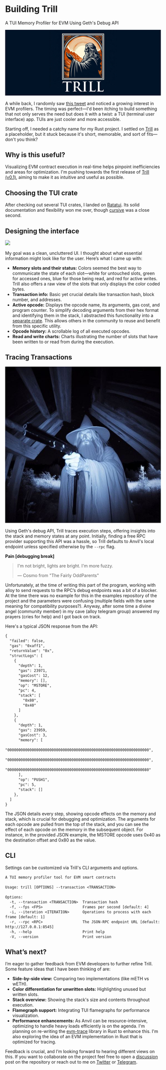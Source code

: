 # Building Trill

A TUI Memory Profiler for EVM Using Geth's Debug API

![](./trill-evm/trill.png)

A while back, I randomly saw [this tweet](https://x.com/0xkarmacoma/status/1773385937323786662) and noticed a growing interest in EVM profilers. The timing was perfect—I'd been itching to build something that not only serves the need but does it with a twist: a TUI (terminal user interface) app. TUIs are just cooler and more accessible.

Starting off, I needed a catchy name for my Rust project. I settled on [Trill](https://www.youtube.com/watch?v=hA7rnjTGgZE&feature=youtu.be) as a placeholder, but it stuck because it's short, memorable, and sort of fits—don't you think?

## Why is this useful?

Visualizing EVM contract execution in real-time helps pinpoint inefficiencies and areas for optimization. I'm pushing towards the first release of [Trill (v0.1)](https://github.com/EmperorOrokuSaki/trill), aiming to make it as intuitive and useful as possible.

## Choosing the TUI crate

After checking out several TUI crates, I landed on [Ratatui](https://github.com/ratatui/ratatui). Its solid documentation and flexibility won me over, though [cursive](https://github.com/gyscos/Cursive) was a close second.

## Designing the interface

![](./trill-evm/Trill_overview.gif)

My goal was a clean, uncluttered UI. I thought about what essential information might look like for the user. Here’s what I came up with:

- **Memory slots and their status:** Colors seemed the best way to communicate the state of each slot—white for untouched slots, green for accessed ones, blue for those being read, and red for active writes. Trill also offers a raw view of the slots that only displays the color coded bytes.
- **Transaction info:** Basic yet crucial details like transaction hash, block number, and addresses.
- **Active opcode:** Displays the opcode name, its arguments, gas cost, and program counter. To simplify decoding arguments from their hex format and identifying them in the stack, I abstracted this functionality into a [separate crate](https://github.com/EmperorOrokuSaki/opcode-parser). This allows others in the community to reuse and benefit from this specific utility.
- **Opcode history:** A scrollable log of all executed opcodes.
- **Read and write charts:** Charts illustrating the number of slots that have been written to or read from during the execution.

## Tracing Transactions

![](./trill-evm/Gandalf.jpg)

Using Geth's debug API, Trill traces execution steps, offering insights into the stack and memory states at any point. Initially, finding a free RPC provider supporting this API was a hassle, so Trill defaults to Anvil's local endpoint unless specified otherwise by the `--rpc` flag.

**Pain [debugging break]**

> I'm not bright, lights are bright. I'm more fuzzy.
> 
> — Cosmo from "The Fairly OddParents"

Unfortunately, at the time of writing this part of the program, working with alloy to send requests to the RPC’s debug endpoints was a bit of a blocker. At the time there was no example for this in the examples repository of the project and the parameters were confusing (multiple fields with the same meaning for compatibility purposes?). Anyway, after some time a divine angel (community member) in my cave (alloy telegram group) answered my prayers (cries for help) and I got back on track.

Here's a typical JSON response from the API:

```
{
  "failed": false,
  "gas": "0xaff1",
  "returnValue": "0x",
  "structLogs": [
    {
      "depth": 1,
      "gas": 23971,
      "gasCost": 12,
      "memory": [],
      "op": "MSTORE",
      "pc": 4,
      "stack": [
        "0x80",
        "0x40"
      ]
    },
    {
      "depth": 1,
      "gas": 23959,
      "gasCost": 3,
      "memory": [
        "0000000000000000000000000000000000000000000000000000000000000000",
        "0000000000000000000000000000000000000000000000000000000000000000",
        "0000000000000000000000000000000000000000000000000000000000000080"
      ],
      "op": "PUSH1",
      "pc": 5,
      "stack": []
    },
  ]
}
```

The JSON details every step, showing opcode effects on the memory and stack, which is crucial for debugging and optimization. The arguments for each opcode are pulled from the top of the stack, and you can see the effect of each opcode on the memory in the subsequent object. For instance, in the provided JSON example, the MSTORE opcode uses 0x40 as the destination offset and 0x80 as the value.

## CLI

Settings can be customized via Trill's CLI arguments and options.

```
A TUI memory profiler tool for EVM smart contracts

Usage: trill [OPTIONS] --transaction <TRANSACTION>

Options:
  -t, --transaction <TRANSACTION>  Transaction hash
  -f, --fps <FPS>                  Frames per second [default: 4]
  -i, --iteration <ITERATION>      Operations to process with each frame [default: 1]
  -r, --rpc <RPC>                  The JSON-RPC endpoint URL [default: http://127.0.0.1:8545]
  -h, --help                       Print help
  -V, --version                    Print version
```

## What’s next?

I’m eager to gather feedback from EVM developers to further refine Trill. Some feature ideas that I have been thinking of are:

- **Side-by-side view:** Comparing two implementations (like mETH vs wETH).
- **Color differentiation for unwritten slots:** Highlighting unused but written slots.
- **Stack overview:** Showing the stack's size and contents throughout execution.
- **Flamegraph support:** Integrating TUI flamegraphs for performance visualization.
- **Performance enhancements:** As Anvil can be resource-intensive, optimizing to handle heavy loads efficiently is on the agenda. I'm planning on re-writing the [evm-trace](https://github.com/apeworx/evm-trace) library in Rust to enhance this. I'm also exploring the idea of an EVM implementation in Rust that is optimized for tracing.

Feedback is crucial, and I’m looking forward to hearing different views on this. If you want to collaborate on the project feel free to open a [discussion](https://github.com/EmperorOrokuSaki/trill/discussions) post on the repository or reach out to me on [Twitter](https://x.com/0xNimaRa) or [Telegram](https://t.me/Emperororokusaki).